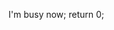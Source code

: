 I'm busy now;
return 0;
<!---
hayatisaeed/hayatisaeed is a ✨ special ✨ repository because its `README.md` (this file) appears on your GitHub profile.
You can click the Preview link to take a look at your changes.
--->

